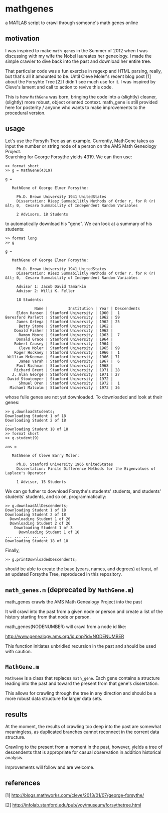 mathgenes
=========

a MATLAB script to crawl through someone's math genes online

motivation
----------

I was inspired to make `math_genes` in the Summer of 2012 when I was discussing
with my wife the Nobel laureates her geneology.  I made the simple crawler to 
dive back into the past and download her entire tree.

That particular code was a fun exercise in regexp and HTML parsing, really, but
that's all it amounted to be.  Until Cleve Moler's recent blog post [1] about
the Forsyhte Tree [2] I didn't see much use for it.  I was inspired by
Cleve's lament and call to action to revive this code.

This is how `MathGene` was born, bringing the code into 
a (slightly) cleaner, (slightly) more robust, object oriented context.
math_gene is still provided here for posterity / anyone who wants to make
improvements to the procedural version.

usage
-----

Let's use the Forsyth Tree as an example.  Currently, MathGene takes as input
the number or string node of a person on the AMS Math Geneology Project.  
Searching for George Forsythe yields 4319.  We can then use:

```
>> format short
>> g = MathGene(4319)

g = 

   MathGene of George Elmer Forsythe:

     Ph.D. Brown University 1941 UnitedStates
     Dissertation: Riesz Summabilitly Methods of Order r, for R (r) &lt; 0,  Cesaro Summability of Independent Random Variables

     2 Advisors, 18 Students
```

to automatically download his "gene".  We can look at a summary of his students:

```
>> format long
>> g

g = 

   MathGene of George Elmer Forsythe:

     Ph.D. Brown University 1941 UnitedStates
     Dissertation: Riesz Summabilitly Methods of Order r, for R (r) &lt; 0,  Cesaro Summability of Independent Random Variables

     Advisor 1: Jacob David Tamarkin
     Advisor 2: Willi K. Feller

     18 Students:

             Name |         Institution | Year | Descendents
     Eldon Hansen | Stanford University | 1960 |  1
Beresford Parlett | Stanford University | 1962 | 59
     James Ortega | Stanford University | 1962 | 25
      Betty Stone | Stanford University | 1962 |   
    Donald Fisher | Stanford University | 1962 |   
      Ramon Moore | Stanford University | 1963 |  7
     Donald Grace | Stanford University | 1964 |   
    Robert Causey | Stanford University | 1964 |   
      Cleve Moler | Stanford University | 1965 | 99
    Roger Hockney | Stanford University | 1966 |  1
 William McKeeman | Stanford University | 1966 | 71
      James Varah | Stanford University | 1967 |  6
     Paul Richman | Stanford University | 1968 |   
    Richard Brent | Stanford University | 1971 | 28
   J. Alan George | Stanford University | 1971 | 27
 David Stoutemyer | Stanford University | 1972 |   
      Shmuel Oren | Stanford University | 1972 |  1
  Michael Malcolm | Stanford University | 1973 | 36
```

whose fulle genes are not yet downloaded.  To downloaded and look at their genes:

```
>> g.downloadStudents;
Downloading Student 1 of 18
Downloading Student 2 of 18
...
Downloading Student 18 of 18
>> format short
>> g.student(9)

ans = 

   MathGene of Cleve Barry Moler:

     Ph.D. Stanford University 1965 UnitedStates
     Dissertation: Finite Difference Methods for the Eigenvalues of Laplace's Operator

     1 Advisor, 15 Students
```

We can go futher to download Forsythe's students' students, 
and students' students' students, and so on, programmatically:

```
>> g.downloadAllDescendents;
Downloading Student 1 of 18
Downloading Student 2 of 18
  Downloading Student 1 of 26
  Downloading Student 2 of 26
    Downloading Student 1 of 3
      Downloading Student 1 of 16
... ... ... ... ...
Downloading Student 18 of 18
```

Finally,

```
>> g.printDownloadedDescendents;
```

should be able to create the base (years, names, and degrees) 
at least, of an updated Forsythe Tree, reproduced in this repository.

`math_genes.m` (deprecated by `MathGene.m`)
---------------------------------------

math_genes crawls the AMS Math Genealogy Project into the past

It will crawl into the past from a given node or person and
create a list of the history starting from that node or person.

math_genes(NODENUMBER) will crawl from a node id like:

  http://www.genealogy.ams.org/id.php?id=NODENUMBER
  
This function initiates unbridled recursion in the past and should be
used with caution.

`MathGene.m`
----------

`MathGene` is a class that replaces `math_gene`. Each gene contains
a structure leading into the past and toward the present from that
gene's dissertation.

This allows for crawling through the tree in any direction and should
be a more robust data structure for larger data sets.

results
-------

At the moment, the results of crawling too deep into the past are somewhat 
meaningless, as duplicated branches cannot reconnect in the corrent 
data structure.

Crawling to the present from a moment in the past, however, yields a tree of
descendents that is appropriate for casual observation in addition historical
analysis.

Improvements will follow and are welcome.

references
----------

[1] http://blogs.mathworks.com/cleve/2013/01/07/george-forsythe/

[2] http://infolab.stanford.edu/pub/voy/museum/forsythetree.html
